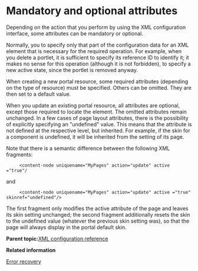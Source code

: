 # Mandatory and optional attributes

Depending on the action that you perform by using the XML configuration interface, some attributes can be mandatory or optional.

Normally, you to specify only that part of the configuration data for an XML element that is necessary for the required operation. For example, when you delete a portlet, it is sufficient to specify its reference ID to identify it; it makes no sense for this operation \(although it is not forbidden\), to specify a new active state, since the portlet is removed anyway.

When creating a new portal resource, some required attributes \(depending on the type of resource\) must be specified. Others can be omitted. They are then set to a default value.

When you update an existing portal resource, all attributes are optional, except those required to locate the element. The omitted attributes remain unchanged. In a few cases of page layout attributes, there is the possibility of explicitly specifying an "undefined" value. This means that the attribute is not defined at the respective level, but inherited. For example, if the skin for a component is undefined, it will be inherited from the setting of its page.

Note that there is a semantic difference between the following XML fragments:

```
     <content-node uniquename="MyPages" action="update" active ="true"/
```

and

```
     <content-node uniquename="MyPages" action="update" active ="true" skinref="undefined"/>
```

The first fragment only modifies the active attribute of the page and leaves its skin setting unchanged; the second fragment additionally resets the skin to the undefined value \(whatever the previous skin setting was\), so that the page will always display in the portal default skin.

**Parent topic:**[XML configuration reference](../admin-system/adxmlref.md)

**Related information**  


[Error recovery](../admin-system/adxmlref_errecovr.md)

